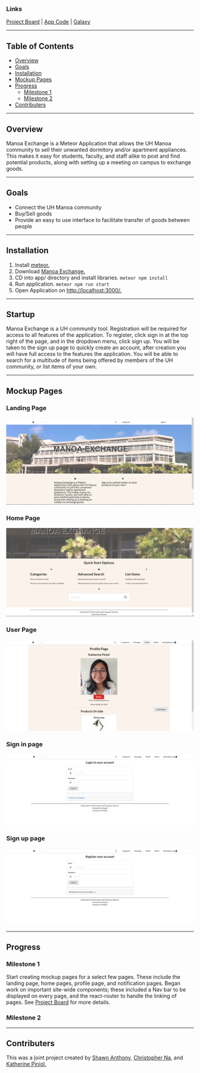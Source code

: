 ### Links 

[Project Board](https://github.com/manoaexchange/manoaexchange/projects) | [App Code](https://github.com/manoaexchange/manoaexchange) | [Galaxy](https://galaxy.meteor.com/app/manoaexchange.meteorapp.com) 

---

## Table of Contents
* [Overview](#overview)
* [Goals](#goals)
* [Installation](#installation)
* [Mockup Pages](#mockup-pages)
* [Progress](#progress)
  * [Milestone 1](#milestone-1)
   * [Milestone 2](#milestone-2)
* [Contributers](#contributers)

---

## Overview

Manoa Exchange is a Meteor Application that allows the UH Manoa community to sell their unwanted dormitory and/or apartment appliances. This makes it easy for students, faculty, and staff alike to post and find potential products, along with setting up a meeting on campus to exchange goods. 

---

## Goals 

* Connect the UH Manoa community 
* Buy/Sell goods
* Provide an easy to use interface to facilitate transfer of goods between people

---

## Installation 

1. Install [meteor.](https://www.meteor.com/install)
2. Download [Manoa Exchange.](https://github.com/manoaexchange/manoaexchange)
3. CD into app/ directory and install libraries.
`meteor npm install`
4. Run application.
`meteor npm run start`
5. Open Application on [http://localhost:3000/.](http://localhost:3000/)

---

## Startup

Manoa Exchange is a UH community tool.  Registration will be required for access to all features of the application.  To register, click sign in at the top right of the page, and in the dropdown menu, click sign up.  You will be taken to the sign up page to quickly create an account, after creation you will have full access to the features the application.  You will be able to search for a multitude of items being offered by members of the UH community, or list items of your own.

---

## Mockup Pages

### Landing Page
<img src="images/landing.PNG">

### Home Page
<img src="images/home.PNG">

### User Page
<img src="images/profile.PNG">

### Sign in page
<img src="images/signin.PNG">

### Sign up page
<img src="images/signup.PNG">

---

## Progress

### Milestone 1

Start creating mockup pages for a select few pages. These include the landing page, home pages, profile page, and notification pages.  Began work on important site-wide components; these included a Nav bar to be displayed on every page, and the react-router to handle the linking of pages.
See [Project Board](https://github.com/manoaexchange/manoaexchange/projects/1) for more details.

### Milestone 2

---

## Contributers

This was a joint project created by [Shawn Anthony,](https://shawn-anthony.github.io/ "Shawn Anothony") [Christopher Na,](https://chrisn3.github.io/ "Christopher Na") and [Katherine Piniol.](https://piniolk.github.io/ "Katherine Piniol")
